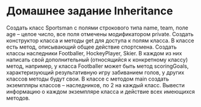 # Домашнее задание Inheritance



Создать класс Sportsman с полями строкового типа name, team, поле age – целое число, все поля отмечены модификатором private. Cоздать конструктор класса и методы get для доступа к полям класса. В классе есть метод, описывающий общее действие спортсмена.
Создать классы наследники Footballer, HockeyPlayer, Skier. В каждом из них написать свой дополнительный (относящийся к конкретному классу) метод, например, у класса Footballer может быть метод scoringGoals, характеризующий результативную игру забиванием голов, у других классов методы будут свои.
В классе с методом main создать экземпляры классов – наследников, по 2 на каждый класс. Вывести информацию о каждом экземпляре класса и действие всех имеющихся методов.
